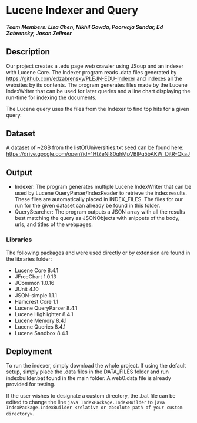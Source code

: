 # Lucene Indexer and Query
##### Team Members: Lisa Chen, Nikhil Gowda, Poorvaja Sundar, Ed Zabrensky, Jason Zellmer

## Description

Our project creates a .edu page web crawler using JSoup and an indexer with Lucene Core. The Indexer program reads .data files generated by https://github.com/edzabrensky/PLEJN-EDU-Indexer and indexes all the websites by its contents. The program generates files made by the Lucene IndexWriter that can be used for later queries and a line chart displaying the run-time for indexing the documents.

The Lucene query uses the files from the Indexer to find top hits for a given query. 

## Dataset
A dataset of ~2GB from the listOfUniversities.txt seed can be found here: https://drive.google.com/open?id=1HtZeNl80qhMpVBlPq5bAKW_DitR-QkaJ

## Output
- Indexer: The program generates multiple Lucene IndexWriter that can be used by Lucene QueryParser/IndexReader to retrieve the index results. These files are automatically placed in INDEX_FILES. The files for our run for the given dataset can already be found in this folder.
- QuerySearcher: The program outputs a JSON array with all the results best matching the query as JSONObjects with snippets of the body, urls, and titles of the webpages. 

### Libraries
The following packages and were used directly or by extension are found in the libraries folder:
- Lucene Core 8.4.1
- JFreeChart 1.0.13
- JCommon 1.0.16
- JUnit 4.10
- JSON-simple 1.1.1
- Hamcrest Core 1.1
- Lucene QueryParser 8.4.1
- Lucene Highlighter 8.4.1
- Lucene Memory 8.4.1
- Lucene Queries 8.4.1
- Lucene Sandbox 8.4.1

## Deployment

To run the indexer, simply download the whole project. If using the default setup, simply place the .data files in the DATA_FILES folder and run indexbuilder.bat found in the main folder. A web0.data file is already provided for testing.

If the user wishes to designate a custom directory, the .bat file can be edited to change the line 
`java IndexPackage.IndexBuilder` to `java IndexPackage.IndexBuilder <relative or absolute path of your custom directory>`.


